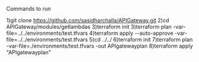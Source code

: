 Commands to run

1)git clone https://github.com/sasidharchalla/APIGateway.git
2)cd APIGateway/modules/getlambdas
3)terraform init
3)terraform plan -var-file=../../environments/test.tfvars
4)terraform apply --auto-approve -var-file=../../environments/test.tfvars
5)cd ../../
6)terraform init
7)terraform plan -var-file=./environments/test.tfvars -out APIgatewayplan
8)terraform apply "APIgatewayplan"
